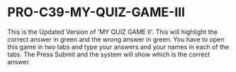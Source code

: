 # PRO-C39-MY-QUIZ-GAME-III
This is the Updated Version of 'MY QUIZ GAME II'. This will highlight the correct answer in green and the wrong answer in green. You have to open this game in two tabs and type your answers and your names in each of the tabs. The Press Submit and the system will show which is the correct answer.
